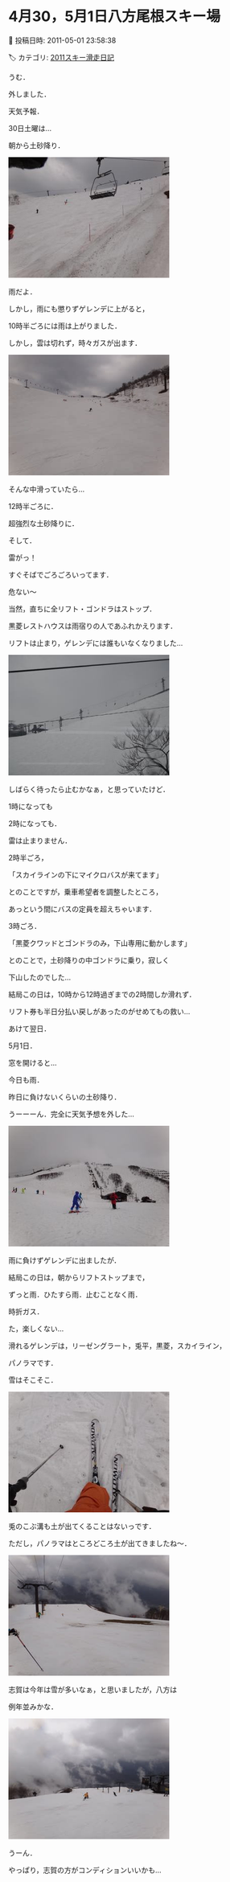 # 4月30，5月1日八方尾根スキー場

📅 投稿日時: 2011-05-01 23:58:38

🏷️ カテゴリ: [2011スキー滑走日記](ca488c98cfb9169941c3e73770dcefb56.md)

うむ．


外しました．


天気予報．





30日土曜は…


朝から土砂降り．




![c8c74e392bbf8bbb221863ca1a48be1e.jpg](images/c8c74e392bbf8bbb221863ca1a48be1e.jpg)







雨だよ．


しかし，雨にも懲りずゲレンデに上がると，


10時半ごろには雨は上がりました．


しかし，雲は切れず，時々ガスが出ます．




![e86f716efe366007bb2e0182a3456024.jpg](images/e86f716efe366007bb2e0182a3456024.jpg)







そんな中滑っていたら…


12時半ごろに．


超強烈な土砂降りに．


そして．


雷がっ！


すぐそばでごろごろいってます．





危ない～





当然，直ちに全リフト・ゴンドラはストップ．


黒菱レストハウスは雨宿りの人であふれかえります．





リフトは止まり，ゲレンデには誰もいなくなりました…




![6620f311e62301461ea27ebad617f551.jpg](images/6620f311e62301461ea27ebad617f551.jpg)







しばらく待ったら止むかなぁ，と思っていたけど．


1時になっても


2時になっても．


雷は止まりません．





2時半ごろ，


「スカイラインの下にマイクロバスが来てます」


とのことですが，乗車希望者を調整したところ，


あっという間にバスの定員を超えちゃいます．





3時ごろ．


「黒菱クワッドとゴンドラのみ，下山専用に動かします」


とのことで，土砂降りの中ゴンドラに乗り，寂しく


下山したのでした…





結局この日は，10時から12時過ぎまでの2時間しか滑れず．


リフト券も半日分払い戻しがあったのがせめてもの救い…





あけて翌日．


5月1日．


窓を開けると…


今日も雨．


昨日に負けないくらいの土砂降り．


うーーーん．完全に天気予想を外した…




![c8e71d8c68d9b782ac7be19618f9474c.jpg](images/c8e71d8c68d9b782ac7be19618f9474c.jpg)







雨に負けずゲレンデに出ましたが．


結局この日は，朝からリフトストップまで，


ずっと雨．ひたすら雨．止むことなく雨．


時折ガス．





た，楽しくない…





滑れるゲレンデは，リーゼングラート，兎平，黒菱，スカイライン，


パノラマです．


雪はそこそこ．




![bb03d821fa4adcb90d145f5ed5d76172.jpg](images/bb03d821fa4adcb90d145f5ed5d76172.jpg)







兎のこぶ溝も土が出てくることはないっです．





ただし，パノラマはところどころ土が出てきましたね～．




![438c823e114ace23ce6d7a5fe4123637.jpg](images/438c823e114ace23ce6d7a5fe4123637.jpg)







志賀は今年は雪が多いなぁ，と思いましたが，八方は


例年並みかな．




![850dfb295e68fad63098d30ccc993604.jpg](images/850dfb295e68fad63098d30ccc993604.jpg)







うーん．


やっぱり，志賀の方がコンディションいいかも…
